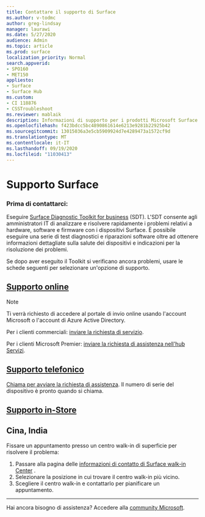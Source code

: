 ```yaml
---
title: Contattare il supporto di Surface
ms.author: v-todmc
author: greg-lindsay
manager: laurawi
ms.date: 5/27/2020
audience: Admin
ms.topic: article
ms.prod: surface
localization_priority: Normal
search.appverid:
- SPO160
- MET150
appliesto:
- Surface
- Surface Hub
ms.custom:
- CI 118876
- CSSTroubleshoot
ms.reviewer: mablaik
description: Informazioni di supporto per i prodotti Microsoft Surface e Surface Hub.
ms.openlocfilehash: f423bdcc5bc4890861614e6213e9281b22925b42
ms.sourcegitcommit: 13015036a3e5cb5909924d7e4289473a1572cf9d
ms.translationtype: MT
ms.contentlocale: it-IT
ms.lasthandoff: 09/19/2020
ms.locfileid: "11030413"
---
```

# Supporto Surface

### Prima di contattarci:  

Eseguire [Surface Diagnostic Toolkit for business](https://docs.microsoft.com/surface/surface-diagnostic-toolkit-business) (SDT). L'SDT consente agli amministratori IT di analizzare e risolvere rapidamente i problemi relativi a hardware, software e firmware con i dispositivi Surface. È possibile eseguire una serie di test diagnostici e riparazioni software oltre ad ottenere informazioni dettagliate sulla salute dei dispositivi e indicazioni per la risoluzione dei problemi. 

Se dopo aver eseguito il Toolkit si verificano ancora problemi, usare le schede seguenti per selezionare un'opzione di supporto.

## [Supporto online](#tab/online)

> [!NOTE]
> Ti verrà richiesto di accedere al portale di invio online usando l'account Microsoft o l'account di Azure Active Directory.  

Per i clienti commerciali: [inviare la richiesta di servizio](https://support.microsoft.com/supportforbusiness/productselection). 

Per i clienti Microsoft Premier: [inviare la richiesta di assistenza nell'hub Servizi](https://serviceshub.microsoft.com/support/contactsupport). 

 
## [Supporto telefonico](#tab/phone)

[Chiama per avviare la richiesta di assistenza](https://support.microsoft.com/help/4051701/global-customer-service-phone-numbers). Il numero di serie del dispositivo è pronto quando si chiama. 

## [Supporto in-Store](#tab/instore)

## Cina, India

Fissare un appuntamento presso un centro walk-in di superficie per risolvere il problema:

1. Passare alla pagina delle [informazioni di contatto di Surface walk-in Center](https://support.microsoft.com/help/4498593/find-surface-walk-in-center-contact-information) . 
2. Selezionare la posizione in cui trovare il centro walk-in più vicino.  
3. Scegliere il centro walk-in e contattarlo per pianificare un appuntamento.


---

Hai ancora bisogno di assistenza? Accedere alla [community Microsoft](https://answers.microsoft.com/).
